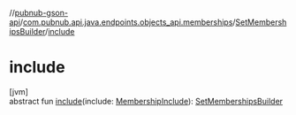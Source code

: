 //[pubnub-gson-api](../../../index.md)/[com.pubnub.api.java.endpoints.objects_api.memberships](../index.md)/[SetMembershipsBuilder](index.md)/[include](include.md)

# include

[jvm]\
abstract fun [include](include.md)(include: [MembershipInclude](../../com.pubnub.api.java.models.consumer.objects_api.membership/-membership-include/index.md)): [SetMembershipsBuilder](index.md)
